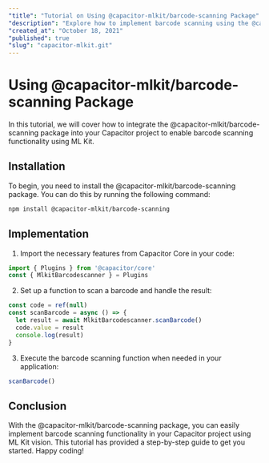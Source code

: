 ```yaml
---
"title": "Tutorial on Using @capacitor-mlkit/barcode-scanning Package"
"description": "Explore how to implement barcode scanning using the @capacitor-mlkit/barcode-scanning package in Capacitor."
"created_at": "October 18, 2021"
"published": true
"slug": "capacitor-mlkit.git"
---
```


# Using @capacitor-mlkit/barcode-scanning Package

In this tutorial, we will cover how to integrate the @capacitor-mlkit/barcode-scanning package into your Capacitor project to enable barcode scanning functionality using ML Kit.

## Installation

To begin, you need to install the @capacitor-mlkit/barcode-scanning package. You can do this by running the following command:

```bash
npm install @capacitor-mlkit/barcode-scanning
```

## Implementation

1. Import the necessary features from Capacitor Core in your code:

```javascript
import { Plugins } from '@capacitor/core'
const { MlkitBarcodescanner } = Plugins
```

2. Set up a function to scan a barcode and handle the result:

```javascript
const code = ref(null)
const scanBarcode = async () => {
  let result = await MlkitBarcodescanner.scanBarcode()
  code.value = result
  console.log(result)
}
```

3. Execute the barcode scanning function when needed in your application:

```javascript
scanBarcode()
```

## Conclusion

With the @capacitor-mlkit/barcode-scanning package, you can easily implement barcode scanning functionality in your Capacitor project using ML Kit vision. This tutorial has provided a step-by-step guide to get you started. Happy coding!
```